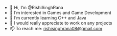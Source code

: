 - 👋 Hi, I’m @RishiSinghRana
- 👀 I’m interested in Games and Game Development
- 🌱 I’m currently learning C++ and Java
- 💞️ I would really appreciate to work on any projects
- 📫 To reach me: rishisinghrana08@gmail.com

<!---
RishiSinghRana/RishiSinghRana is a ✨ special ✨ repository because its `README.md` (this file) appears on your GitHub profile.
You can click the Preview link to take a look at your changes.
--->
